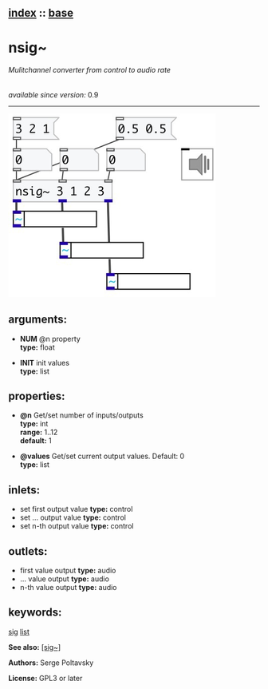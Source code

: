 [index](index.html) :: [base](category_base.html)
---

# nsig~

###### Mulitchannel converter from control to audio rate

*available since version:* 0.9

---




[![example](../examples/img/nsig~.jpg)](../examples/pd/nsig~.pd)



## arguments:

* **NUM**
@n property<br>
__type:__ float<br>

* **INIT**
init values<br>
__type:__ list<br>





## properties:

* **@n** 
Get/set number of inputs/outputs<br>
__type:__ int<br>
__range:__ 1..12<br>
__default:__ 1<br>

* **@values** 
Get/set current output values. Default: 0<br>
__type:__ list<br>



## inlets:

* set first output value 
__type:__ control<br>
* set ... output value 
__type:__ control<br>
* set n-th output value 
__type:__ control<br>



## outlets:

* first value output
__type:__ audio<br>
* ... value output
__type:__ audio<br>
* n-th value output
__type:__ audio<br>



## keywords:

[sig](keywords/sig.html)
[list](keywords/list.html)



**See also:**
[\[sig~\]](sig~.html)




**Authors:** Serge Poltavsky




**License:** GPL3 or later





